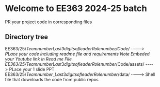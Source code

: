 # Welcome to EE363 2024-25 batch

PR your project code in corresponding files
## Directory tree
EE363/25/$Team number$_$Last 3 digits of leader Role number$/Code/  ----> PLace your code including readme file and requirements
Note Embeded your Youtube link in Read me File
EE363/25/$Team number$_$Last 3 digits of leader Role number$/Code/assets/  ----> PLace your 1 slide PPT
EE363/25/$Team number$_$Last 3 digits of leader Role number$/data/  ----> Shell file that downloads the code from public repos
